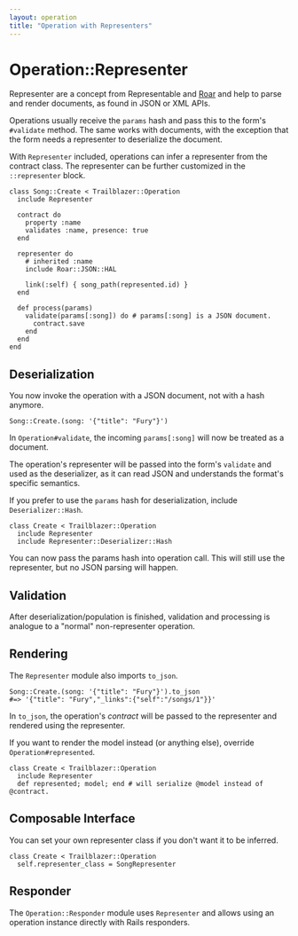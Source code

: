 ```yaml
---
layout: operation
title: "Operation with Representers"
---
```


# Operation::Representer

Representer are a concept from Representable and [Roar](/gems/roar) and help to parse and render documents, as found in JSON or XML APIs.

Operations usually receive the `params` hash and pass this to the form's `#validate` method. The same works with documents, with the exception that the form needs a representer to deserialize the document.

With `Representer` included, operations can infer a representer from the contract class. The representer can be further customized in the `::representer` block.


    class Song::Create < Trailblazer::Operation
      include Representer

      contract do
        property :name
        validates :name, presence: true
      end

      representer do
        # inherited :name
        include Roar::JSON::HAL

        link(:self) { song_path(represented.id) }
      end

      def process(params)
        validate(params[:song]) do # params[:song] is a JSON document.
          contract.save
        end
      end
    end


## Deserialization

You now invoke the operation with a JSON document, not with a hash anymore.


    Song::Create.(song: '{"title": "Fury"}')


In `Operation#validate`, the incoming `params[:song]` will now be treated as a document.

The operation's representer will be passed into the form's `validate` and used as the deserializer, as it can read JSON and understands the format's specific semantics.

If you prefer to use the `params` hash for deserialization, include `Deserializer::Hash`.

    class Create < Trailblazer::Operation
      include Representer
      include Representer::Deserializer::Hash

You can now pass the params hash into operation call. This will still use the representer, but no JSON parsing will happen.

## Validation

After deserialization/population is finished, validation and processing is analogue to a "normal" non-representer operation.


## Rendering

The `Representer` module also imports `to_json`.


    Song::Create.(song: '{"title": "Fury"}').to_json
    #=> '{"title": "Fury","_links":{"self":"/songs/1"}}'


In `to_json`, the operation's _contract_ will be passed to the representer and rendered using the representer.

If you want to render the model instead (or anything else), override `Operation#represented`.

    class Create < Trailblazer::Operation
      include Representer
      def represented; model; end # will serialize @model instead of @contract.

## Composable Interface

You can set your own representer class if you don't want it to be inferred.


    class Create < Trailblazer::Operation
      self.representer_class = SongRepresenter


## Responder

The `Operation::Responder` module uses `Representer` and allows using an operation instance directly with Rails responders.